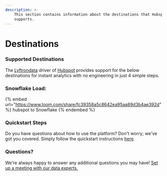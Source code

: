 ```yaml
---
description: >-
    This section contains information about the destinations that Hubspot
    supports.
---
```


# Destinations

### Supported Destinations

The [Lyftrondata](https://www.lyftrondata.com/) driver of [Hubspot](https://www.lyftrondata.com/integration/marketing-analytics/hubspot/) provides support for the below destinations for instant analytics with no engineering in just 4 simple steps.

### Snowflake Load:

{% embed url="https://www.loom.com/share/fc39358a5c8642ea95aa89d3b4ae392d" %}
hubspot to Snowflake
{% endembed %}

### Quickstart Steps

Do you have questions about how to use the platform? Don't worry; we've got you covered. Simply follow the quickstart instructions [here](../../../quickstart-steps.md).

### Questions? <a href="#questions" id="questions"></a>

We're always happy to answer any additional questions you may have! [Set up a meeting with our data experts.](https://www.lyftrondata.com/book-a-meeting/)
